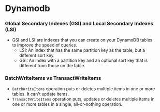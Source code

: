 # Dynamodb

### Global Secondary Indexes (GSI) and Local Secondary Indexes (LSI)

- GSI and LSI are indexes that you can create on your DynamoDB tables to improve the speed of queries.
  - LSI: An index that has the same partition key as the table, but a different sort key.
  - GSI: An index with a partition key and an optional sort key that is different from those on the table.

### BatchWriteItems vs TransactWriteItems

- `BatchWriteItems` operation puts or deletes multiple items in one or more tables. It can't update items.
- `TransactWriteItems` operation puts, updates or deletes multiple items in one or more tables in a single, all-or-nothing operation.
